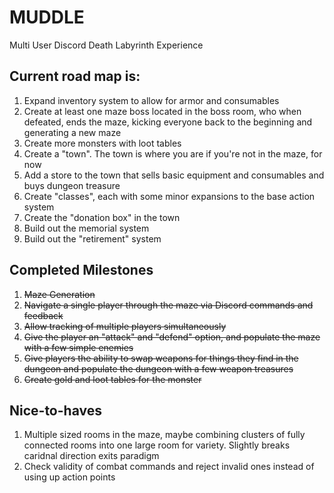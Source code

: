 # MUDDLE
Multi User Discord Death Labyrinth Experience

## Current road map is:

1. Expand inventory system to allow for armor and consumables
1. Create at least one maze boss located in the boss room, who when defeated, ends the maze, kicking everyone back to the beginning and generating a new maze
1. Create more monsters with loot tables
1. Create a "town". The town is where you are if you're not in the maze, for now
1. Add a store to the town that sells basic equipment and consumables and buys dungeon treasure
1. Create "classes", each with some minor expansions to the base action system 
1. Create the "donation box" in the town
1. Build out the memorial system
1. Build out the "retirement" system

## Completed Milestones

1. ~~Maze Generation~~
1. ~~Navigate a single player through the maze via Discord commands and feedback~~
1. ~~Allow tracking of multiple players simultaneously~~
1. ~~Give the player an "attack" and "defend" option, and populate the maze with a few simple enemies~~
1. ~~Give players the ability to swap weapons for things they find in the dungeon and populate the dungeon with a few weapon treasures~~
1. ~~Create gold and loot tables for the monster~~

## Nice-to-haves
1. Multiple sized rooms in the maze, maybe combining clusters of fully connected rooms into one large room for variety. Slightly breaks caridnal direction exits paradigm
1. Check validity of combat commands and reject invalid ones instead of using up action points